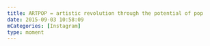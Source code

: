 ```yaml
---
title: ARTPOP = artistic revolution through the potential of pop
date: 2015-09-03 10:58:09
mCategories: [Instagram]
type: moment
---
```


<div id="pics-20150903105809"></div>

<script>
var data = [
    {"link": "2016-02-03_123429.jpg", "type": "photo"}
];
picsRender(data, "pics-20150903105809");
</script>
